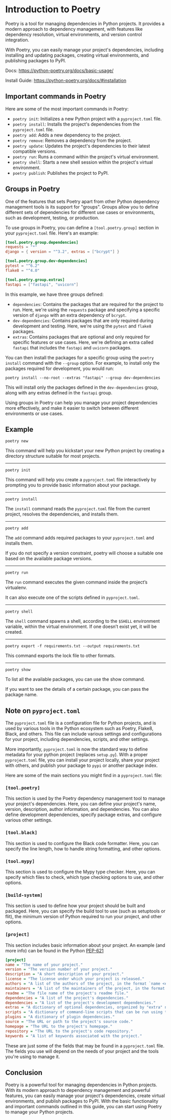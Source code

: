 # Introduction to Poetry

Poetry is a tool for managing dependencies in Python projects. It provides a modern approach to dependency management, with features like dependency resolution, virtual environments, and version control integration.

With Poetry, you can easily manage your project's dependencies, including installing and updating packages, creating virtual environments, and publishing packages to PyPI.

Docs: <https://python-poetry.org/docs/basic-usage/>

Install Guide: <https://python-poetry.org/docs/#installation>

## Important commands in Poetry

Here are some of the most important commands in Poetry:

- `poetry init`: Initializes a new Python project with a `pyproject.toml` file.
- `poetry install`: Installs the project's dependencies from the `pyproject.toml` file.
- `poetry add`: Adds a new dependency to the project.
- `poetry remove`: Removes a dependency from the project.
- `poetry update`: Updates the project's dependencies to their latest compatible versions.
- `poetry run`: Runs a command within the project's virtual environment.
- `poetry shell`: Starts a new shell session within the project's virtual environment.
- `poetry publish`: Publishes the project to PyPI.

## Groups in Poetry

One of the features that sets Poetry apart from other Python dependency management tools is its support for "groups". Groups allow you to define different sets of dependencies for different use cases or environments, such as development, testing, or production.

To use groups in Poetry, you can define a `[tool.poetry.group]` section in your `pyproject.toml` file. Here's an example:

```toml
[tool.poetry.group.dependencies]
requests = "*"
django = { version = "^3.2", extras = ["bcrypt"] }

[tool.poetry.group.dev-dependencies]
pytest = "^6.2"
flake8 = "^4.0"

[tool.poetry.group.extras]
fastapi = ["fastapi", "uvicorn"]
```

In this example, we have three groups defined:

- `dependencies`: Contains the packages that are required for the project to run. Here, we're using the `requests` package and specifying a specific version of `django` with an extra dependency of `bcrypt`.
- `dev-dependencies`: Contains packages that are only required during development and testing. Here, we're using the `pytest` and `flake8` packages.
- `extras`: Contains packages that are optional and only required for specific features or use cases. Here, we're defining an extra called `fastapi` that includes the `fastapi` and `uvicorn` packages.

You can then install the packages for a specific group using the `poetry install` command with the `--group` option. For example, to install only the packages required for development, you would run:

```shell
poetry install --no-root --extras "fastapi" --group dev-dependencies
```

This will install only the packages defined in the `dev-dependencies` group, along with any extras defined in the `fastapi` group.

Using groups in Poetry can help you manage your project dependencies more effectively, and make it easier to switch between different environments or use cases.

## Example

```shell
poetry new
```

This command will help you kickstart your new Python project by creating a directory structure suitable for most projects.

---

```shell
poetry init
```

This command will help you create a `pyproject.toml` file interactively by prompting you to provide basic information about your package.

---

```shell
poetry install
```

The `install` command reads the `pyproject.toml` file from the current project, resolves the dependencies, and installs them.

---

```shell
poetry add
```

The `add` command adds required packages to your `pyproject.toml` and installs them.

If you do not specify a version constraint, poetry will choose a suitable one based on the available package versions.

---

```shell
poetry run
```

The `run` command executes the given command inside the project’s virtualenv.

It can also execute one of the scripts defined in `pyproject.toml`.

---

```shell
poetry shell
```

The `shell` command spawns a shell, according to the `$SHELL` environment variable, within the virtual environment. If one doesn’t exist yet, it will be created.

---

```shell
poetry export -f requirements.txt --output requirements.txt
```

This command exports the lock file to other formats.

---

```shell
poetry show
```

To list all the available packages, you can use the show command.

If you want to see the details of a certain package, you can pass the package name.

## Note on `pyproject.toml`

The `pyproject.toml` file is a configuration file for Python projects, and is used by various tools in the Python ecosystem such as Poetry, Flake8, Black, and others. This file can include various settings and configurations for your project, including dependencies, scripts, and other settings.

More importantly, `pyproject.toml` is now the standard way to define metadata for your python project (replaces `setup.py`). With a proper `pyproject.toml` file, you can install your project locally, share your project with others, and publish your package to `pypi` or another package index.

Here are some of the main sections you might find in a `pyproject.toml` file:

### `[tool.poetry]`

This section is used by the Poetry dependency management tool to manage your project's dependencies. Here, you can define your project's name, version, description, author information, and dependencies. You can also define development dependencies, specify package extras, and configure various other settings.

### `[tool.black]`

This section is used to configure the Black code formatter. Here, you can specify the line length, how to handle string formatting, and other options.

### `[tool.mypy]`

This section is used to configure the Mypy type checker. Here, you can specify which files to check, which type checking options to use, and other options.

### `[build-system]`

This section is used to define how your project should be built and packaged. Here, you can specify the build tool to use (such as setuptools or flit), the minimum version of Python required to run your project, and other options.

### `[project]`

This section includes basic information about your project. An example (and more info) can be found in the Python [PEP-621](https://peps.python.org/pep-0621/#example)

```ini
[project]
name = "The name of your project."
version = "The version number of your project."
description = "A short description of your project."
license = "The license under which your project is released."
authors = "A list of the authors of the project, in the format `name <email>`."
maintainers = "A list of the maintainers of the project, in the format `name <email>`."
readme = "The file name of the project's readme file."
dependencies = "A list of the project's dependencies."
dependencies = "A list of the project's development dependencies."
extras = "A dictionary of optional dependencies, organized by "extra" names."
scripts = "A dictionary of command-line scripts that can be run using the `poetry run` command."
plugins = "A dictionary of plugin dependencies."
source = "The URL or path to the project's source code."
homepage = "The URL to the project's homepage."
repository = "The URL to the project's code repository."
keywords = "A list of keywords associated with the project."
```

These are just some of the fields that may be found in a `pyproject.toml` file. The fields you use will depend on the needs of your project and the tools you're using to manage it.

## Conclusion

Poetry is a powerful tool for managing dependencies in Python projects. With its modern approach to dependency management and powerful features, you can easily manage your project's dependencies, create virtual environments, and publish packages to PyPI. With the basic functionality and important commands outlined in this guide, you can start using Poetry to manage your Python projects.
